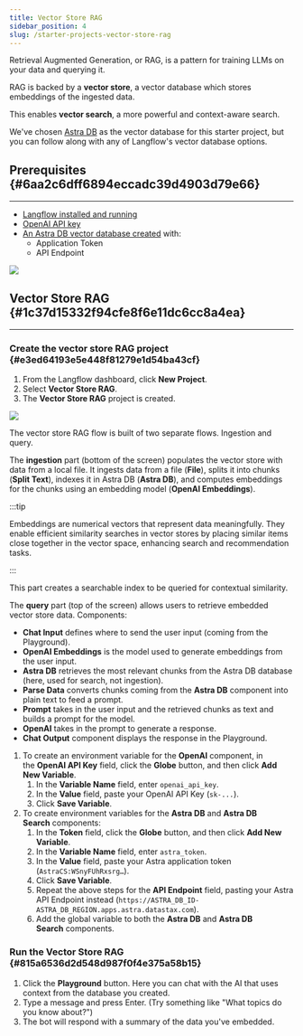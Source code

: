 ```yaml
---
title: Vector Store RAG
sidebar_position: 4
slug: /starter-projects-vector-store-rag
---
```


Retrieval Augmented Generation, or RAG, is a pattern for training LLMs on your data and querying it.

RAG is backed by a **vector store**, a vector database which stores embeddings of the ingested data.

This enables **vector search**, a more powerful and context-aware search.

We've chosen [Astra DB](https://astra.datastax.com/signup?utm_source=langflow-pre-release&utm_medium=referral&utm_campaign=langflow-announcement&utm_content=create-a-free-astra-db-account) as the vector database for this starter project, but you can follow along with any of Langflow's vector database options.

## Prerequisites {#6aa2c6dff6894eccadc39d4903d79e66}

---

- [Langflow installed and running](http://localhost:3000/getting-started/install-langflow)
- [OpenAI API key](https://platform.openai.com/)
- [An Astra DB vector database created](https://docs.datastax.com/en/astra-db-serverless/get-started/quickstart.html) with:
  - Application Token
  - API Endpoint

![](./648489928.png)

## Vector Store RAG {#1c37d15332f94cfe8f6e11dc6cc8a4ea}

---

### Create the vector store RAG project {#e3ed64193e5e448f81279e1d54ba43cf}

1. From the Langflow dashboard, click **New Project**.
2. Select **Vector Store RAG**.
3. The **Vector Store RAG** project is created.

![](./1946624394.png)

The vector store RAG flow is built of two separate flows. Ingestion and query.

The **ingestion** part (bottom of the screen) populates the vector store with data from a local file. It ingests data from a file (**File**), splits it into chunks (**Split Text**), indexes it in Astra DB (**Astra DB**), and computes embeddings for the chunks using an embedding model (**OpenAI Embeddings**).

:::tip

Embeddings are numerical vectors that represent data meaningfully. They enable efficient similarity searches in vector stores by placing similar items close together in the vector space, enhancing search and recommendation tasks.

:::

This part creates a searchable index to be queried for contextual similarity.

The **query** part (top of the screen) allows users to retrieve embedded vector store data. Components:

- **Chat Input** defines where to send the user input (coming from the Playground).
- **OpenAI Embeddings** is the model used to generate embeddings from the user input.
- **Astra DB** retrieves the most relevant chunks from the Astra DB database (here, used for search, not ingestion).
- **Parse Data** converts chunks coming from the **Astra DB** component into plain text to feed a prompt.
- **Prompt** takes in the user input and the retrieved chunks as text and builds a prompt for the model.
- **OpenAI** takes in the prompt to generate a response.
- **Chat Output** component displays the response in the Playground.

1. To create an environment variable for the **OpenAI** component, in the **OpenAI API Key** field, click the **Globe** button, and then click **Add New Variable**.
   1. In the **Variable Name** field, enter `openai_api_key`.
   2. In the **Value** field, paste your OpenAI API Key (`sk-...`).
   3. Click **Save Variable**.
1. To create environment variables for the **Astra DB** and **Astra DB Search** components:
   1. In the **Token** field, click the **Globe** button, and then click **Add New Variable**.
   2. In the **Variable Name** field, enter `astra_token`.
   3. In the **Value** field, paste your Astra application token (`AstraCS:WSnyFUhRxsrg…`).
   4. Click **Save Variable**.
   5. Repeat the above steps for the **API Endpoint** field, pasting your Astra API Endpoint instead (`https://ASTRA_DB_ID-ASTRA_DB_REGION.apps.astra.datastax.com`).
   6. Add the global variable to both the **Astra DB** and **Astra DB Search** components.

### Run the Vector Store RAG {#815a6536d2d548d987f0f4e375a58b15}

1. Click the **Playground** button. Here you can chat with the AI that uses context from the database you created.
2. Type a message and press Enter. (Try something like "What topics do you know about?")
3. The bot will respond with a summary of the data you've embedded.
